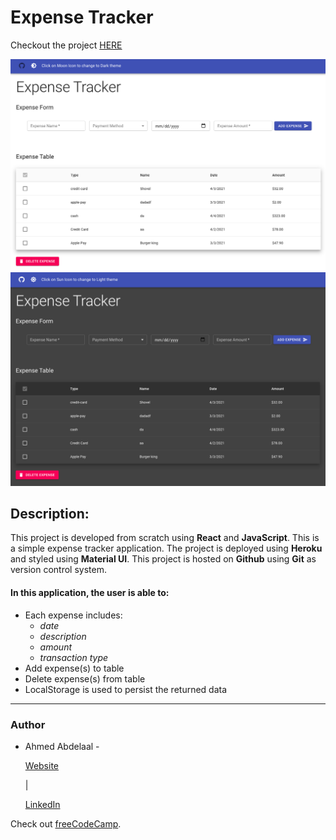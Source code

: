 # Expense Tracker

Checkout the project [HERE](https://polar-sands-39515.herokuapp.com/)

![expense-tracker-image](./src/images/light.png)
![expense-tracker-image](./src/images/dark.png)

<!-- <br />
![javascript](./src/images/javaScript_Icon.png)
![html5_logo](./src/images/html5_icon.png)
![css3_logo](./src/images/css3_icon.png)
![react_logo](./src/images/react_icon.png)
![heroku_logo](./src/images/heroku_icon.png)
![git_logo](./src/images/git_icon.png)
![github_logo](./src/images/github_icon.png) -->

<!-- --- -->

## Description:

This project is developed from scratch using **React** and **JavaScript**. This is a simple expense tracker application. The project is deployed using **Heroku** and styled using **Material UI**. This project is hosted on **Github** using **Git** as version control system.

#### In this application, the user is able to:

- Each expense includes:
  - _date_
  - _description_
  - _amount_
  - _transaction type_
- Add expense(s) to table
- Delete expense(s) from table
- LocalStorage is used to persist the returned data

---

### Author

- Ahmed Abdelaal - <p><a href="https://aa-dev.io/" target="_blank" rel="noopener noreferrer">Website</a></p> | <p><a href="https://www.linkedin.com/in/aa-dev/" target="_blank" rel="noopener noreferrer">LinkedIn</a></p>
<p>Check out <a href="https://www.freecodecamp.org/" target="_blank" rel="noopener noreferrer">freeCodeCamp</a>.</p>
